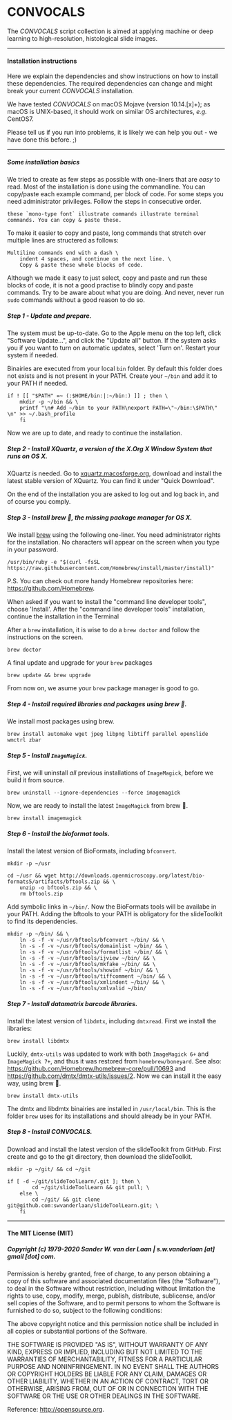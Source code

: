 # CONVOCALS

The _CONVOCALS_ script collection is aimed at applying machine or deep learning to high-resolution, histological slide images.

--------------

#### Installation instructions

Here we explain the dependencies and show instructions on how to install these dependencies. The required dependencies can change and might break your current _CONVOCALS_ installation.

We have tested _CONVOCALS_ on macOS Mojave (version 10.14.[x]+); as macOS is UNIX-based, it should work on similar OS architectures, _e.g._ CentOS7.

Please tell us if you run into problems, it is likely we can help you out - we have done this before. ;)

--------------

##### Some installation basics

We tried to create as few steps as possible with one-liners that are *easy* to read. Most of the installation is done using the commandline. You can copy/paste each example command, per block of code. For some steps you need administrator privileges. Follow the steps in consecutive order.

```
these `mono-type font` illustrate commands illustrate terminal commands. You can copy & paste these.
```

To make it easier to copy and paste, long commands that stretch over multiple lines are structered as follows:

```
Multiline commands end with a dash \
	indent 4 spaces, and continue on the next line. \
	Copy & paste these whole blocks of code.
```

Although we made it easy to just select, copy and paste and run these blocks of code, it is not a good practise to blindly copy and paste commands. Try to be aware about what you are doing. And never, never run `sudo` commands without a good reason to do so.

##### Step 1 - Update and prepare.
The system must be up-to-date. Go to the Apple menu on the top left, click "Software Update...", and click the "Update all" button. If the system asks you if you want to turn on automatic updates, select 'Turn on'. Restart your system if needed.

Binairies are executed from your local `bin` folder. By default this folder does not exists and is not present in your PATH. Create your `~/bin` and add it to your PATH if needed.

```
if ! [[ "$PATH" =~ (:$HOME/bin:|:~/bin:) ]] ; then \
	mkdir -p ~/bin && \
	printf "\n# Add ~/bin to your PATH\nexport PATH=\"~/bin:\$PATH\" \n" >> ~/.bash_profile
	fi
```

Now we are up to date, and ready to continue the installation.

##### Step 2 - Install XQuartz, a version of the X.Org X Window System that runs on OS X.
XQuartz is needed. Go to [xquartz.macosforge.org](http://xquartz.macosforge.org), download and install the latest stable version of XQuartz. You can find it under "Quick Download".

On the end of the installation you are asked to log out and log back in, and of course you comply.

##### Step 3 - Install brew 🍺, the missing package manager for OS X.
We install [brew](http://brew.sh) using the following one-liner. You need administrator rights for the installation. No characters will appear on the screen when you type in your password.

```
/usr/bin/ruby -e "$(curl -fsSL https://raw.githubusercontent.com/Homebrew/install/master/install)"
```
P.S. You can check out more handy Homebrew repositories here: https://github.com/Homebrew.

When asked if you want to install the "command line developer tools", choose 'Install'. After the "command line developer tools" installation, continue the installation in the Terminal

After a `brew` installation, it is wise to do a `brew doctor` and follow the instructions on the screen.

```
brew doctor
```
A final update and upgrade for your `brew` packages

```
brew update && brew upgrade
```

From now on, we asume your `brew` package manager is good to go.

##### Step 4 - Install required libraries and packages using brew 🍺.
We install most packages using brew.

```
brew install automake wget jpeg libpng libtiff parallel openslide wmctrl zbar
```

##### Step 5 - Install `ImageMagick`.
First, we will uninstall *all* previous installations of `ImageMagick`, before we build it from source.

```
brew uninstall --ignore-dependencies --force imagemagick
```

Now, we are ready to install the latest `ImageMagick` from brew 🍺. 

```
brew install imagemagick 
```

##### Step 6 - Install the bioformat tools.
Install the latest version of BioFormats, including `bfconvert`.

```
mkdir -p ~/usr
```
```
cd ~/usr && wget http://downloads.openmicroscopy.org/latest/bio-formats5/artifacts/bftools.zip && \
	unzip -o bftools.zip && \
	rm bftools.zip
```
Add symbolic links in `~/bin/`. Now the BioFormats tools will be availabe in your PATH. Adding the bftools  to your PATH is obligatory for the slideToolkit to find its dependencies.

```
mkdir -p ~/bin/ && \
	ln -s -f -v ~/usr/bftools/bfconvert ~/bin/ && \
	ln -s -f -v ~/usr/bftools/domainlist ~/bin/ && \
	ln -s -f -v ~/usr/bftools/formatlist ~/bin/ && \
	ln -s -f -v ~/usr/bftools/ijview ~/bin/ && \
	ln -s -f -v ~/usr/bftools/mkfake ~/bin/ && \
	ln -s -f -v ~/usr/bftools/showinf ~/bin/ && \
	ln -s -f -v ~/usr/bftools/tiffcomment ~/bin/ && \
	ln -s -f -v ~/usr/bftools/xmlindent ~/bin/ && \
	ln -s -f -v ~/usr/bftools/xmlvalid ~/bin/
```

##### Step 7 - Install datamatrix barcode libraries.
Install the latest version of `libdmtx`, including `dmtxread`. First we install the libraries:

```
brew install libdmtx
```

Luckily, `dmtx-utils` was updated to work with both `ImageMagick 6+` and `ImageMagick 7+`, and thus it was restored from `homebrew/boneyard`. See also: https://github.com/Homebrew/homebrew-core/pull/10693 and https://github.com/dmtx/dmtx-utils/issues/2. Now we can install it the easy way, using brew 🍺. 

```
brew install dmtx-utils
```

The dmtx and libdmtx binairies are installed in `/usr/local/bin`. This is the folder `brew` uses for its installations and should already be in your PATH.

##### Step 8 - Install _CONVOCALS_.
Download and install the latest version of the slideToolkit from GitHub. First create and go to the git directory, then download the slideToolkit.

```
mkdir -p ~/git/ && cd ~/git
```
```
if [ -d ~/git/slideToolLearn/.git ]; then \
		cd ~/git/slideToolLearn && git pull; \
	else \
		cd ~/git/ && git clone git@github.com:swvanderlaan/slideToolLearn.git; \
	fi
```


--------------

#### The MIT License (MIT)
##### Copyright (c) 1979-2020 Sander W. van der Laan | s.w.vanderlaan [at] gmail [dot] com.

Permission is hereby granted, free of charge, to any person obtaining a copy of this software and associated documentation files (the "Software"), to deal in the Software without restriction, including without limitation the rights to use, copy, modify, merge, publish, distribute, sublicense, and/or sell copies of the Software, and to permit persons to whom the Software is furnished to do so, subject to the following conditions:   

The above copyright notice and this permission notice shall be included in all copies or substantial portions of the Software.

THE SOFTWARE IS PROVIDED "AS IS", WITHOUT WARRANTY OF ANY KIND, EXPRESS OR IMPLIED, INCLUDING BUT NOT LIMITED TO THE WARRANTIES OF MERCHANTABILITY, FITNESS FOR A PARTICULAR PURPOSE AND NONINFRINGEMENT. IN NO EVENT SHALL THE AUTHORS OR COPYRIGHT HOLDERS BE LIABLE FOR ANY CLAIM, DAMAGES OR OTHER LIABILITY, WHETHER IN AN ACTION OF CONTRACT, TORT OR OTHERWISE, ARISING FROM, OUT OF OR IN CONNECTION WITH THE SOFTWARE OR THE USE OR OTHER DEALINGS IN THE SOFTWARE.

Reference: http://opensource.org.


